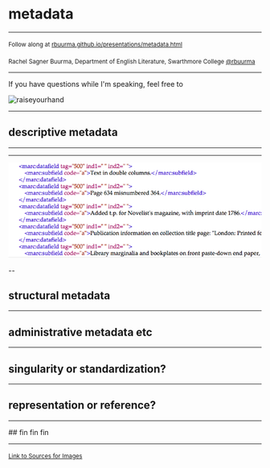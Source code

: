 # metadata

---

<small>Follow along at [rbuurma.github.io/presentations/metadata.html](http://theotherdh.com/presentations/metadata.html)</small>
<br>
<br><small>Rachel Sagner Buurma, Department of English Literature, Swarthmore College [@rbuurma](http://twitter.com/rbuurma)</small>

---

If you have questions while I'm speaking, feel free to

![raiseyourhand](dograisinghand.gif)

---
## descriptive metadata
---
<section data-background="END246.png"></section>

---

![500note](END500notes.png)

--

## structural metadata
---
## administrative metadata etc
---
## singularity or standardization?

---

## representation or reference?

---

<section data-background="END246.png"></section>
## fin fin fin

---

<small>[Link to Sources for Images]()</small>
